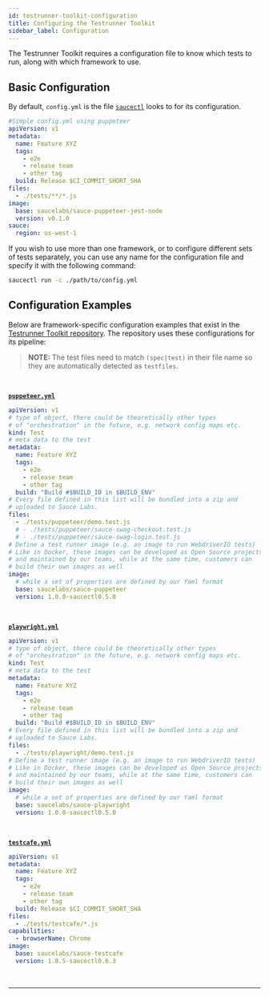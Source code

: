 ```yaml
---
id: testrunner-toolkit-configuration
title: Configuring the Testrunner Toolkit
sidebar_label: Configuration
---
```


The Testrunner Toolkit requires a configuration file to know which tests to run, along with which framework to use.

## Basic Configuration

By default, `config.yml` is the file [`saucectl`](saucectl) looks to for its configuration.

```yaml
#Simple config.yml using puppeteer
apiVersion: v1
metadata:
  name: Feature XYZ
  tags:
    - e2e
    - release team
    - other tag
  build: Release $CI_COMMIT_SHORT_SHA
files:
  - ./tests/**/*.js
image:
  base: saucelabs/sauce-puppeteer-jest-node
  version: v0.1.0
sauce:
  region: us-west-1
```

If you wish to use more than one framework, or to configure different sets of tests separately, you can use any name for the configuration file and specify it with the following command:

```bash
saucectl run -c ./path/to/config.yml
```

## Configuration Examples
Below are framework-specific configuration examples that exist in the [Testrunner Toolkit repository](https://github.com/saucelabs/testrunner-toolkit/tree/master/.sauce). The repository uses these configurations for its pipeline:

>
> **NOTE:** The test files need to match `(spec|test)` in their file name so they are automatically detected as `testfiles`.
>
<!--DOCUSAURUS_CODE_TABS-->
<!--Puppeteer-->
<br />

[__`puppeteer.yml`__](https://github.com/saucelabs/testrunner-toolkit/blob/master/.sauce/puppeteer.yml)
```yaml
apiVersion: v1
# type of object, there could be theoretically other types
# of "orchestration" in the future, e.g. network config maps etc.
kind: Test
# meta data to the test
metadata:
  name: Feature XYZ
  tags:
    - e2e
    - release team
    - other tag
  build: "Build #$BUILD_ID in $BUILD_ENV"
# Every file defined in this list will be bundled into a zip and
# uploaded to Sauce Labs.
files:
  - ./tests/puppeteer/demo.test.js
  # - ./tests/puppeteer/sauce-swag-checkout.test.js
  # - ./tests/puppeteer/sauce-swag-login.test.js
# Define a test runner image (e.g. an image to run WebdriverIO tests)
# Like in Docker, these images can be developed as Open Source projects
# and maintained by our teams, while at the same time, customers can
# build their own images as well
image:
  # while a set of properties are defined by our Yaml format
  base: saucelabs/sauce-puppeteer
  version: 1.0.0-saucectl0.5.0
```

<!--Playwright-->
<br />

[__`playwright.yml`__](https://github.com/saucelabs/testrunner-toolkit/blob/master/.sauce/playwright.yml)
```yaml
apiVersion: v1
# type of object, there could be theoretically other types
# of "orchestration" in the future, e.g. network config maps etc.
kind: Test
# meta data to the test
metadata:
  name: Feature XYZ
  tags:
    - e2e
    - release team
    - other tag
  build: "Build #$BUILD_ID in $BUILD_ENV"
# Every file defined in this list will be bundled into a zip and
# uploaded to Sauce Labs.
files:
  - ./tests/playwright/demo.test.js
# Define a test runner image (e.g. an image to run WebdriverIO tests)
# Like in Docker, these images can be developed as Open Source projects
# and maintained by our teams, while at the same time, customers can
# build their own images as well
image:
  # while a set of properties are defined by our Yaml format
  base: saucelabs/sauce-playwright
  version: 1.0.0-saucectl0.5.0
```

<!--TestCafe-->
<br />

[__`testcafe.yml`__](https://github.com/saucelabs/testrunner-toolkit/blob/master/.sauce/testcafe.yml)
```yaml
apiVersion: v1
metadata:
  name: Feature XYZ
  tags:
    - e2e
    - release team
    - other tag
  build: Release $CI_COMMIT_SHORT_SHA
files:
  - ./tests/testcafe/*.js
capabilities:
  - browserName: Chrome
image:
  base: saucelabs/sauce-testcafe
  version: 1.8.5-saucectl0.6.3
```

<!--END_DOCUSAURUS_CODE_TABS-->

<br />

___
